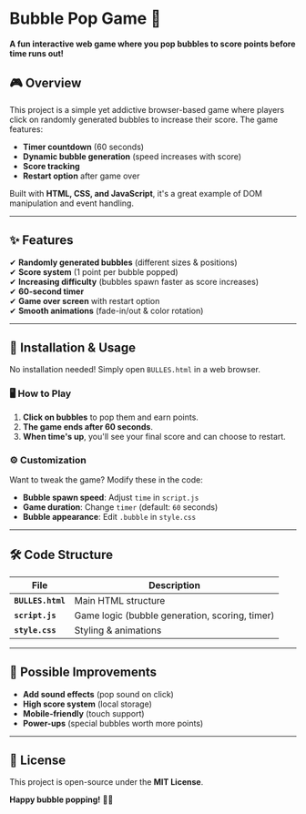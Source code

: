 # **Bubble Pop Game** 🎯  

**A fun interactive web game where you pop bubbles to score points before time runs out!**  

## **🎮 Overview**  
This project is a simple yet addictive browser-based game where players click on randomly generated bubbles to increase their score. The game features:  
- **Timer countdown** (60 seconds)  
- **Dynamic bubble generation** (speed increases with score)  
- **Score tracking**  
- **Restart option** after game over  

Built with **HTML, CSS, and JavaScript**, it's a great example of DOM manipulation and event handling.  

---

## **✨ Features**  
✔ **Randomly generated bubbles** (different sizes & positions)  
✔ **Score system** (1 point per bubble popped)  
✔ **Increasing difficulty** (bubbles spawn faster as score increases)  
✔ **60-second timer**  
✔ **Game over screen** with restart option  
✔ **Smooth animations** (fade-in/out & color rotation)  

---

## **🚀 Installation & Usage**  
No installation needed! Simply open `BULLES.html` in a web browser.  

### **🖥️ How to Play**  
1. **Click on bubbles** to pop them and earn points.  
2. **The game ends after 60 seconds**.  
3. **When time's up**, you'll see your final score and can choose to restart.  

### **⚙️ Customization**  
Want to tweak the game? Modify these in the code:  
- **Bubble spawn speed**: Adjust `time` in `script.js`  
- **Game duration**: Change `timer` (default: `60` seconds)  
- **Bubble appearance**: Edit `.bubble` in `style.css`  

---

## **🛠️ Code Structure**  
| File | Description |  
|------|-------------|  
| **`BULLES.html`** | Main HTML structure |  
| **`script.js`** | Game logic (bubble generation, scoring, timer) |  
| **`style.css`** | Styling & animations |  

---


## **🔧 Possible Improvements**  
- **Add sound effects** (pop sound on click)  
- **High score system** (local storage)  
- **Mobile-friendly** (touch support)  
- **Power-ups** (special bubbles worth more points)  

---

## **📜 License**  
This project is open-source under the **MIT License**.  

**Happy bubble popping!** 🎈💥
